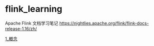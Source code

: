 # flink_learning
Apache Flink 文档学习笔记 https://nightlies.apache.org/flink/flink-docs-release-1.16/zh/

[1_概念](https://github.com/LittleWhale0531/flink_learning/blob/main/1_%E6%A6%82%E5%BF%B5.md)
